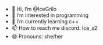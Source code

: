 - 👋 Hi, I’m @IceGrilo
- 👀 I’m interested in programming
- 🌱 I’m currently learning c++ 
- 📫 How to reach me discord: Ice_s2
- 😄 Pronouns: she/her


<!---
IceGrilo/IceGrilo is a ✨ special ✨ repository because its `README.md` (this file) appears on your GitHub profile.
You can click the Preview link to take a look at your changes.
--->
